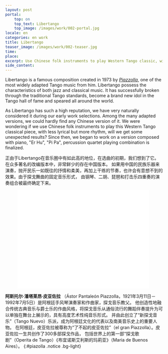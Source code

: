 ```yaml
---
layout: post
portal:
    top: on
    top_text: Libertango
    top_image: /images/work/002-portal.jpg
locale: en
categories: en work
title: Libertango
teaser_image: /images/work/002-teaser.jpg
time: 
place: 
excerpt: Use Chinese folk instruments to play Western Tango classic, with less lyrical but more rhythm, will we get some unexpected results?
side_content:
---
```


Libertango is a famous composition created in 1973 by [*Piazzolla*](#piazolla), one of the most widely adapted Tango music from him.
Libertango possess the characteristics of both jazz and classical music. It has successfully broken through the traditional Tango standards,
become a brand new idol in the Tango hall of fame and speared all around the world.

As Libertango has such a high reputation, we have very naturally considered it during our early work selections. Among the many adapted versions, 
we could hardly find any Chinese version of it. We were wondering if we use Chinese folk instruments to play this Western Tango classical piece, 
with less lyrical but more rhythm, will we get some unexpected results? Since then, we began to work on a version composed with piano, "Er Hu", "Pi Pa", percussion quartet playing combination is finalized.


正由于Libertango在音乐圈中有如此高的地位，在选曲的初期，我们想到了它。在众多著名的改编版本中，非常鲜少的存在中国版本。
如果用中国的民族乐器来演奏，抛开民乐一如既往的抒情和柔美，再加上干练的节奏，也许会有意想不到的效果。由于探戈舞曲的固定音乐形式，
由钢琴、二胡、琵琶和打击乐四重奏的演奏组合被最终确定下来。

<figure class="video-container">
    <iframe width="420" height="315" src="//www.youtube.com/embed/rgNOTz0UY9g" frameborder="0" allowfullscreen></iframe>
</figure>

<i class="icon-note icon-inline"></i> <b>阿斯托尔·潘塔莱昂·皮亚佐拉</b>
（Ástor Pantaleón Piazzolla，1921年3月11日－1992年7月5日）是阿根廷手风琴演奏家和作曲家，探戈音乐教父。
他创造性地融合传统古典音乐与爵士乐的作曲风格，将探戈音乐从通俗流行的舞蹈伴奏提升为可以单独在舞台上展示的，具有高度艺术性纯音乐形式。
并由此创立了“新探戈音乐”（Tango Nuevo）乐派，成为阿根廷文化的代表以及南美音乐史上的重要人物。
在阿根廷，皮亚佐拉被尊称为“了不起的皮亚佐拉”（el gran Piazzolla）。皮亚佐拉一生共创作了300多部探戈作品，
包括世界上的第一部“探戈歌剧”（Operita de Tango）《布宜诺斯艾利斯的玛莉亚》（Maria de Buenos Aires）。
{:#piazolla .notice .bg-light}